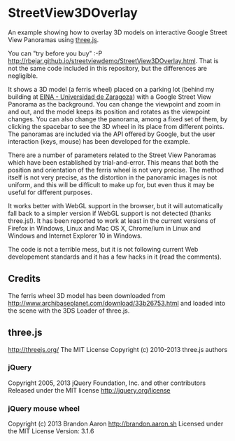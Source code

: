 # StreetView3DOverlay

An example showing how to overlay 3D models on interactive Google Street View Panoramas using [three.js](http://threejs.org/). 

You can "try before you buy" :-P <http://rbejar.github.io/streetviewdemo/StreetView3DOverlay.html>. That is not the same code included in this repository, but the differences are negligible.

It shows a 3D model (a ferris wheel) placed on a parking lot (behind my building at [EINA - Universidad de Zaragoza](http://eina.unizar.es)) with a Google Street View Panorama as the background. You can change the viewpoint and zoom in and out, and the model keeps its position and rotates as the viewpoint changes. You can also change the panorama, among a fixed set of them, by clicking the spacebar to see the 3D wheel in its place from different points. The panoramas are included via the API offered by Google, but the user interaction (keys, mouse) has been developed for the example.

There are a number of parameters related to the Street View Panoramas which have been established by trial-and-error. This means that both the position and orientation of the ferris wheel is not very precise. The method itself is not very precise, as the distortion in the panoramic images is not uniform, and this will be difficult to make up for, but even thus it may be useful for different purposes. 

It works better with WebGL support in the browser, but it will automatically fall back to a simpler version if WebGL support is not detected (thanks three.js!). It has been reported to work at least in the current versions of Firefox in Windows, Linux and Mac OS X, Chrome/ium in Linux and Windows and Internet Explorer 10 in Windows.

The code is not a terrible mess, but it is not following current Web developement standards and it has a few hacks in it (read the comments).


## Credits
The ferris wheel 3D model has been downloaded from <http://www.archibaseplanet.com/download/33b26753.html> and loaded into the scene with the 3DS Loader of three.js.

## three.js
<http://threejs.org/>
The MIT License
Copyright (c) 2010-2013 three.js authors

### jQuery
Copyright 2005, 2013 jQuery Foundation, Inc. and other contributors
Released under the MIT license
<http://jquery.org/license>

### jQuery mouse wheel
Copyright (c) 2013 Brandon Aaron <http://brandon.aaron.sh>
Licensed under the MIT License
Version: 3.1.6
